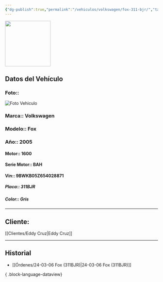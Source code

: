```yaml
---
{"dg-publish":true,"permalink":"/vehiculos/volkswagen/fox-311-bjr/","tags":["Vw"]}
---
```


<img src="https://lh3.googleusercontent.com/d/137fl3TIZ0-PU8b-Pt0bsjclwHub_u78G" width="150">

## Datos del Vehículo 
### Foto:: 
<img src="https://lh3.googleusercontent.com/d/1Gt3UJAy4YIuzr71-6woHxLrMgLhiJjfw" Alt="Foto Vehiculo">

### Marca:: Volkswagen 
### Modelo:: Fox
### Año:: 2005
#### Motor:: 1600
#### Serie Motor:: BAH
#### Vin:: 9BWKB05Z654028871
##### Placa:: 311BJR
##### Color:: Gris
---

## Cliente:

[[Clientes/Eddy Cruz\|Eddy Cruz]]

---

## Historial

- [[Órdenes/24-03-06 Fox (311BJR)\|24-03-06 Fox (311BJR)]]

{ .block-language-dataview} 